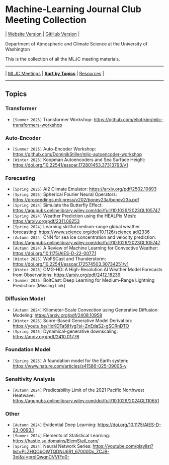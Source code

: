 # Machine-Learning Journal Club Meeting Collection

| [Website Version](https://nightingale-lzh.github.io/UW-Atmos-MLJC/) | [GitHub Version](https://github.com/Nightingale-LZH/UW-Atmos-MLJC) |

Department of Atmospheric and Climate Science at the University of Washington

This is the collection of all the MLJC meeting materials.

***

| [MLJC Meetings](./readme.md) | [**Sort by Topics**](./sort_by_topics.md) | [Resources](./recources.md) |

***

## Topics

### Transformer

- `[Summer 2025]` Transformer Workshop: <https://github.com/eliotjkim/mljc-transformers-workshop>

### Auto-Encoder

- `[Summer 2025]` Auto-Encoder Workshop: <https://github.com/DominikStiller/mljc-autoencoder-workshop> 
- `[Winter 2025]` Koopman Autoencoders and Sea Surface Height: <https://doi.org/10.22541/essoar.172801453.37313793/v1>

### Forecasting

- `[Spring 2025]` Ai2 Climate Emulator: <https://arxiv.org/pdf/2502.10893>
- `[Spring 2025]` Spherical Fourier Neural Operators: <https://proceedings.mlr.press/v202/bonev23a/bonev23a.pdf>
- `[Spring 2024]` Simulate the Butterfly Effect: <https://agupubs.onlinelibrary.wiley.com/doi/full/10.1029/2023GL105747>
- `[Spring 2024]` Weather Prediction using the HEALPix Mesh: <https://arxiv.org/pdf/2311.06253>
- `[Spring 2024]` Learning skillful medium-range global weather forecasting: <https://www.science.org/doi/10.1126/science.adi2336>
- `[Autumn 2024]` CNN for sea ice concentration and velocity prediction: <https://agupubs.onlinelibrary.wiley.com/doi/full/10.1029/2023GL105747>
- `[Autumn 2024]` A Review of Machine Learning for Convective Weather: <https://doi.org/10.1175/AIES-D-22-0077.1>
- `[Winter 2025]` WoFSCast and Thunderstorm: <https://doi.org/10.22541/essoar.172574503.30734251/v1>
- `[Winter 2025]` OMG-HD: A High-Resolution AI Weather Model Forecasts from Observations: <https://arxiv.org/pdf/2412.18239>
- `[Summer 2025]` BoltCast: Deep Learning for Medium-Range Lightning Prediction: (Missing Link)

### Diffusion Model

- `[Autumn 2024]` Kilometer-Scale Convection using Generative Diffusion Modeling: <https://arxiv.org/pdf/2408.10958>
- `[Winter 2025]` Score-Based Generative Model Derivation: <https://youtu.be/HoKDTa5jHvg?si=ZnEdaS2-gSCRnDTO>
- `[Spring 2025]` Dynamical-generative downscaling: <https://arxiv.org/pdf/2410.01776>

### Foundation Model

- `[Spring 2025]` A foundation model for the Earth system: <https://www.nature.com/articles/s41586-025-09005-y>

### Sensitivity Analysis

- `[Autumn 2024]` Predictability Limit of the 2021 Pacific Northwest Heatwave: <https://agupubs.onlinelibrary.wiley.com/doi/full/10.1029/2024GL110651>

### Other

- `[Autumn 2024]` Evidential Deep Learning: <https://doi.org/10.1175/AIES-D-23-0093.1>
- `[Summer 2024]` Elements of Statistical Learning: <https://hastie.su.domains/ElemStatLearn/>
- `[Spring 2024]` Neural Network Series: <https://youtube.com/playlist?list=PLZHQObOWTQDNU6R1_67000Dx_ZCJB-3pi&si=prxIQwqnCVVfFq0->